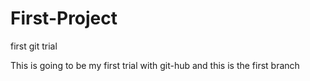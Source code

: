 # First-Project
first git trial


This is going to be my first trial with git-hub and this is the first branch
